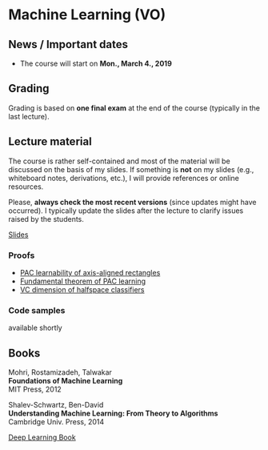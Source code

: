 # Machine Learning (VO)

## News / Important dates

- The course will start on **Mon., March 4., 2019**

## Grading

Grading is based on **one final exam** at the end of the course (typically in the last lecture).

## Lecture material

The course is rather self-contained and most of the material will be discussed on the basis of
my slides. If something is **not** on my slides (e.g., whiteboard notes, derivations, etc.),
I will provide references or online resources.

Please, **always check the most recent versions** (since updates might have occurred). I typically
update the slides after the lecture to clarify issues raised by the students.

[Slides](ml.pdf)

### Proofs

- [PAC learnability of axis-aligned rectangles](aar.pdf)
- [Fundamental theorem of PAC learning](ft6to1.pdf)
- [VC dimension of halfspace classifiers](vc_hsc.pdf)

### Code samples

available shortly

## Books

Mohri, Rostamizadeh, Talwakar<br>
**Foundations of Machine Learning**<br>
MIT Press, 2012

Shalev-Schwartz, Ben-David<br>
**Understanding Machine Learning: From Theory to Algorithms**<br>
Cambridge Univ. Press, 2014

[Deep Learning Book](http://www.deeplearningbook.org/)
